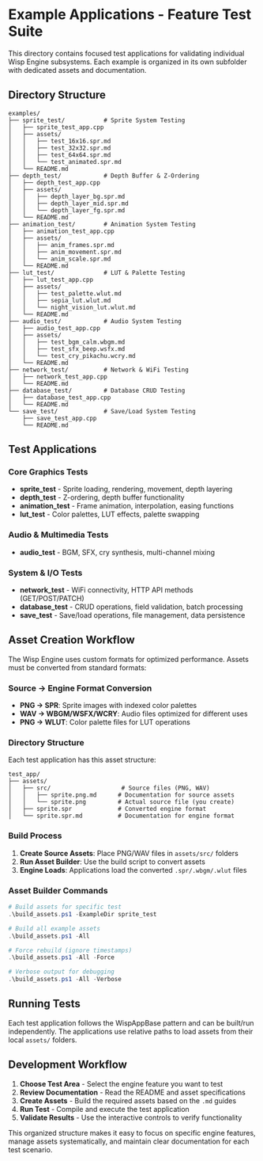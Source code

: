 # Example Applications - Feature Test Suite

This directory contains focused test applications for validating individual Wisp Engine subsystems. Each example is organized in its own subfolder with dedicated assets and documentation.

## Directory Structure

```
examples/
├── sprite_test/           # Sprite System Testing
│   ├── sprite_test_app.cpp
│   ├── assets/
│   │   ├── test_16x16.spr.md
│   │   ├── test_32x32.spr.md
│   │   ├── test_64x64.spr.md
│   │   └── test_animated.spr.md
│   └── README.md
├── depth_test/            # Depth Buffer & Z-Ordering
│   ├── depth_test_app.cpp
│   ├── assets/
│   │   ├── depth_layer_bg.spr.md
│   │   ├── depth_layer_mid.spr.md
│   │   └── depth_layer_fg.spr.md
│   └── README.md
├── animation_test/        # Animation System Testing
│   ├── animation_test_app.cpp
│   ├── assets/
│   │   ├── anim_frames.spr.md
│   │   ├── anim_movement.spr.md
│   │   └── anim_scale.spr.md
│   └── README.md
├── lut_test/              # LUT & Palette Testing
│   ├── lut_test_app.cpp
│   ├── assets/
│   │   ├── test_palette.wlut.md
│   │   ├── sepia_lut.wlut.md
│   │   └── night_vision_lut.wlut.md
│   └── README.md
├── audio_test/            # Audio System Testing
│   ├── audio_test_app.cpp
│   ├── assets/
│   │   ├── test_bgm_calm.wbgm.md
│   │   ├── test_sfx_beep.wsfx.md
│   │   └── test_cry_pikachu.wcry.md
│   └── README.md
├── network_test/          # Network & WiFi Testing
│   ├── network_test_app.cpp
│   └── README.md
├── database_test/         # Database CRUD Testing
│   ├── database_test_app.cpp
│   └── README.md
└── save_test/             # Save/Load System Testing
    ├── save_test_app.cpp
    └── README.md
```

## Test Applications

### Core Graphics Tests
- **sprite_test** - Sprite loading, rendering, movement, depth layering
- **depth_test** - Z-ordering, depth buffer functionality
- **animation_test** - Frame animation, interpolation, easing functions
- **lut_test** - Color palettes, LUT effects, palette swapping

### Audio & Multimedia Tests  
- **audio_test** - BGM, SFX, cry synthesis, multi-channel mixing

### System & I/O Tests
- **network_test** - WiFi connectivity, HTTP API methods (GET/POST/PATCH)
- **database_test** - CRUD operations, field validation, batch processing
- **save_test** - Save/load operations, file management, data persistence

## Asset Creation Workflow

The Wisp Engine uses custom formats for optimized performance. Assets must be converted from standard formats:

### Source → Engine Format Conversion
- **PNG → SPR**: Sprite images with indexed color palettes
- **WAV → WBGM/WSFX/WCRY**: Audio files optimized for different uses
- **PNG → WLUT**: Color palette files for LUT operations

### Directory Structure
Each test application has this asset structure:
```
test_app/
├── assets/
│   ├── src/                    # Source files (PNG, WAV)
│   │   ├── sprite.png.md      # Documentation for source assets
│   │   └── sprite.png         # Actual source file (you create)
│   ├── sprite.spr             # Converted engine format
│   └── sprite.spr.md          # Documentation for engine format
```

### Build Process
1. **Create Source Assets**: Place PNG/WAV files in `assets/src/` folders
2. **Run Asset Builder**: Use the build script to convert assets
3. **Engine Loads**: Applications load the converted `.spr/.wbgm/.wlut` files

### Asset Builder Commands
```powershell
# Build assets for specific test
.\build_assets.ps1 -ExampleDir sprite_test

# Build all example assets
.\build_assets.ps1 -All

# Force rebuild (ignore timestamps)
.\build_assets.ps1 -All -Force

# Verbose output for debugging
.\build_assets.ps1 -All -Verbose
```

## Running Tests

Each test application follows the WispAppBase pattern and can be built/run independently. The applications use relative paths to load assets from their local `assets/` folders.

## Development Workflow

1. **Choose Test Area** - Select the engine feature you want to test
2. **Review Documentation** - Read the README and asset specifications
3. **Create Assets** - Build the required assets based on the `.md` guides
4. **Run Test** - Compile and execute the test application
5. **Validate Results** - Use the interactive controls to verify functionality

This organized structure makes it easy to focus on specific engine features, manage assets systematically, and maintain clear documentation for each test scenario.
